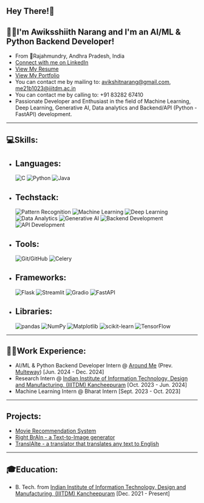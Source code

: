 ## Hey There!👋
## :raising_hand_man:I'm Awiksshiith Narang and I'm an AI/ML & Python Backend Developer!
- From :round_pushpin:Rajahmundry, Andhra Pradesh, India
- [Connect with me on LinkedIn](https://www.linkedin.com/in/awiksshiith-narang)
- [View My Resume](https://drive.google.com/file/d/18atrsaFGwcG-5J7Fvltk9GCIeQMt1i5c/view?usp=sharing)
- [View My Portfolio](https://bento.me/awiksshiith-narang)
- You can contact me by mailing to: [avikshitnarang@gmail.com](avikshitnarang@gmail.com), [me21b1023@iiitdm.ac.in](me21b1023@iiitdm.ac.in)
- You can contact me by calling to: +91 83282 67410
- Passionate Developer and Enthusiast in the field of Machine Learning, Deep Learning, Generative AI, Data analytics and Backend/API (Python - FastAPI) development.

---
## :computer:Skills:
- ## Languages:
  ![C](https://img.shields.io/badge/-C-00599C?style=flat-square&logo=c&logoColor=white) ![Python](https://img.shields.io/badge/-Python-3776AB?style=flat-square&logo=python&logoColor=white) ![Java](https://img.shields.io/badge/-Java-007396?style=flat-square&logo=java&logoColor=white)
- ## Techstack:
  ![Pattern Recognition](https://img.shields.io/badge/Pattern%20Recognition-10217D) ![Machine Learning](https://img.shields.io/badge/-Machine%20Learning-10217D?style=flat-square&logo=deeplearning.ai&logoColor=white) ![Deep Learning](https://img.shields.io/badge/-Deep%20Learning-FF6F00?style=flat-square&logo=python&logoColor=white) ![Data Analytics](https://img.shields.io/badge/-Data%20Analytics-2C2D72?style=flat-square&logo=apache-spark&logoColor=white) ![Generative AI](https://img.shields.io/badge/-Generative%20AI-0769AD?style=flat-square&logo=openai&logoColor=white) ![Backend Development](https://img.shields.io/badge/-Backend%20Development-FF4B4B?style=flat-square&logo-server) ![API Development](https://img.shields.io/badge/-API%20Development-009688)
- ## Tools:
  ![Git/GitHub](https://img.shields.io/badge/GitHub-181717?style=flat&logo=github&logoColor=white) ![Celery](https://img.shields.io/badge/Celery-37814A?style=flat&logo=celery&logoColor=white)
- ## Frameworks:
  ![Flask](https://img.shields.io/badge/-Flask-000000?style=flat-square&logo=flask&logoColor=white) ![Streamlit](https://img.shields.io/badge/-Streamlit-FF4B4B?style=flat-square&logo=streamlit&logoColor=white) ![Gradio](https://img.shields.io/badge/-Gradio-FF7F50?style=flat-square&logo=gradio) ![FastAPI](https://img.shields.io/badge/-FastAPI-009688?style=flat-square&logo=fastapi&logoColor=white)
- ## Libraries:
  ![pandas](https://img.shields.io/badge/-Pandas-150458?style=flat-square&logo=pandas) ![NumPy](https://img.shields.io/badge/-NumPy-013243?style=flat-square&logo=numpy) ![Matplotlib](https://img.shields.io/badge/-Matplotlib-FF6F00?style=flat-square&logo=matplotlib) ![scikit-learn](https://img.shields.io/badge/-Scikit%20Learn-009688?style=flat-square&logo=scikit-learn) ![TensorFlow](https://img.shields.io/badge/-TensorFlow-FFFFFF?style=flat-square&logo=tensorflow)

---
## :man_technologist:Work Experience:
- AI/ML & Python Backend Developer Intern @ [Around Me](https://www.linkedin.com/company/around-me-app/) (Prev. [Multeway](https://www.linkedin.com/company/98325458/?lipi=urn%3Ali%3Apage%3Ad_flagship3_profile_view_base%3Bb%2BRAc7uHSM6bkTRF65joZw%3D%3D)) [Jun. 2024 - Dec. 2024]
- Research Intern @ [Indian Institute of Information Technology, Design and Manufacturing, (IIITDM) Kancheepuram](https://sites.google.com/view/shubhankar-iiitdm/research-works/research-group) [Oct. 2023 - Jun. 2024]
- Machine Learning Intern @ Bharat Intern [Sept. 2023 - Oct. 2023]

---
## Projects:
- [Movie Recommendation System](https://github.com/CodeAlchemyML/recommendation_system)
- [Right BrAIn - a Text-to-Image generator](https://github.com/CodeAlchemyML/Right-BrAIn)
- [TranslAIte - a translator that translates any text to English](https://github.com/CodeAlchemyML/TranslAIte)

---
## :mortar_board:Education:
- B. Tech. from [Indian Institute of Information Technology, Design and Manufacturing, (IIITDM) Kancheepuram](https://www.iiitdm.ac.in/) [Dec. 2021 - Present]
